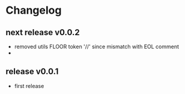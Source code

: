 
# Changelog

## next release v0.0.2

- removed utils FLOOR token '//' since mismatch with EOL comment
- 


## release v0.0.1 

- first release
